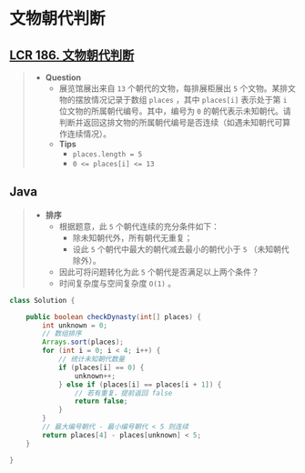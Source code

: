 # 文物朝代判断

## [LCR 186. 文物朝代判断](https://leetcode.cn/problems/bu-ke-pai-zhong-de-shun-zi-lcof/)

> - **Question**
>   - 展览馆展出来自 `13` 个朝代的文物，每排展柜展出 `5` 个文物。某排文物的摆放情况记录于数组 `places` ，其中 `places[i]` 表示处于第 `i` 位文物的所属朝代编号。其中，编号为 `0` 的朝代表示未知朝代。请判断并返回这排文物的所属朝代编号是否连续（如遇未知朝代可算作连续情况）。
>   - **Tips**
>     - `places.length = 5`
>     - `0 <= places[i] <= 13`

## Java

> - **排序**
>   - 根据题意，此 `5` 个朝代连续的充分条件如下：
>     - 除未知朝代外，所有朝代无重复；
>     - 设此 `5` 个朝代中最大的朝代减去最小的朝代小于 `5` （未知朝代除外）。
>   - 因此可将问题转化为此 `5` 个朝代是否满足以上两个条件？
>   - 时间复杂度与空间复杂度 `O(1)` 。

```java
class Solution {

    public boolean checkDynasty(int[] places) {
        int unknown = 0;
        // 数组排序
        Arrays.sort(places);
        for (int i = 0; i < 4; i++) {
            // 统计未知朝代数量
            if (places[i] == 0) {
                unknown++;
            } else if (places[i] == places[i + 1]) {
                // 若有重复，提前返回 false
                return false;
            }
        }
        // 最大编号朝代 - 最小编号朝代 < 5 则连续
        return places[4] - places[unknown] < 5;
    }

}
```
